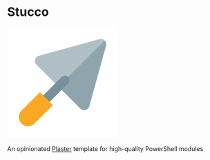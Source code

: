 # Stucco

![Trowel](./media/trowel.png)

An opinionated [Plaster](https://github.com/PowerShell/Plaster) template for high-quality PowerShell modules
